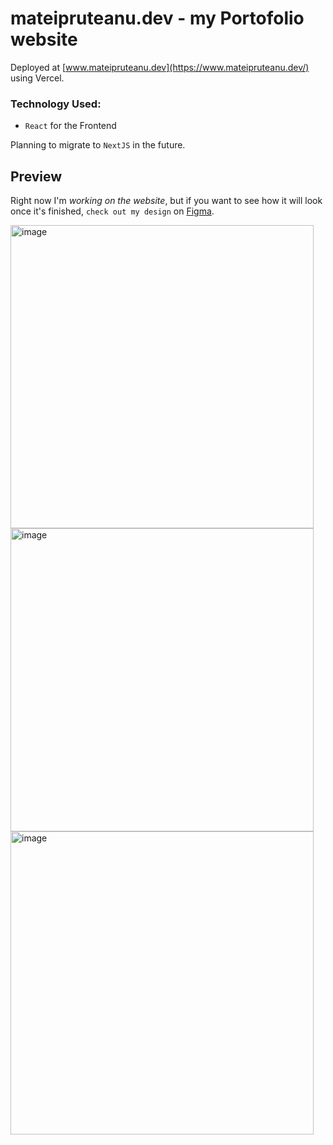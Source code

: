 # mateipruteanu.dev - my Portofolio website
Deployed at [www.mateipruteanu.dev](https://www.mateipruteanu.dev/) using Vercel.
### Technology Used:
 - `React` for the Frontend

Planning to migrate to `NextJS` in the future.


## Preview
Right now I'm _working on the website_, but if you want to see how it will look once it's finished, `check out my design` on [Figma](https://www.figma.com/proto/v81hNqOEpHg51FkXxU9iM4/Portofolio-Website?type=design&node-id=2-2&scaling=scale-down&page-id=0%3A1&starting-point-node-id=18%3A5&mode=design).

<img width="485" alt="image" src="https://github.com/mateipruteanu/portofolio-website/assets/35728927/45ef8d87-5c57-4c58-88c1-fa9a5ea25904">
<img width="485" alt="image" src="https://github.com/mateipruteanu/portofolio-website/assets/35728927/b682ab7b-c9d0-4f9b-94a1-216c075c57e7">
<img width="485" alt="image" src="https://github.com/mateipruteanu/portofolio-website/assets/35728927/e839ef0b-a730-4e2c-b0b6-f08b093449b0">


